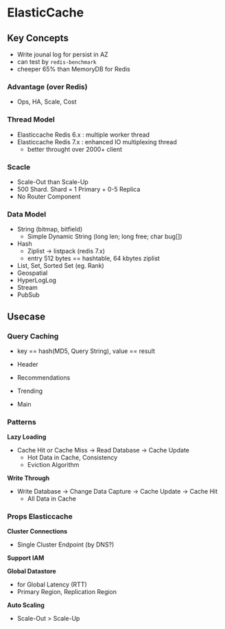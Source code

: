 # ElasticCache

## Key Concepts

* Write jounal log for persist in AZ
* can test by `redis-benchmark`
* cheeper 65% than MemoryDB for Redis

### Advantage (over Redis)
* Ops, HA, Scale, Cost

### Thread Model
* Elasticcache Redis 6.x : multiple worker thread
* Elasticcache Redis 7.x : enhanced IO multiplexing thread
  * better throught over 2000+ client

### Scacle
* Scale-Out than Scale-Up
* 500 Shard. Shard = 1 Primary + 0-5 Replica
* No Router Component

### Data Model
* String (bitmap, bitfield)
  * Simple Dynamic String (long len; long free; char bug[])
* Hash
  * Ziplist -> listpack (redis 7.x)
  * entry 512 bytes == hashtable, 64 kbytes ziplist
* List, Set, Sorted Set (eg. Rank)
* Geospatial
* HyperLogLog
* Stream
* PubSub

## Usecase

### Query Caching
* key == hash(MD5, Query String), value == result

* Header
* Recommendations
* Trending
* Main

### Patterns
**Lazy Loading**
* Cache Hit or Cache Miss -> Read Database -> Cache Update
  * Hot Data in Cache, Consistency
  * Eviction Algorithm

**Write Through**
* Write Database -> Change Data Capture -> Cache Update -> Cache Hit
  * All Data in Cache

### Props Elasticcache

**Cluster Connections**
* Single Cluster Endpoint (by DNS?)

**Support IAM**

**Global Datastore**
* for Global Latency (RTT)
* Primary Region, Replication Region

**Auto Scaling**
* Scale-Out > Scale-Up
